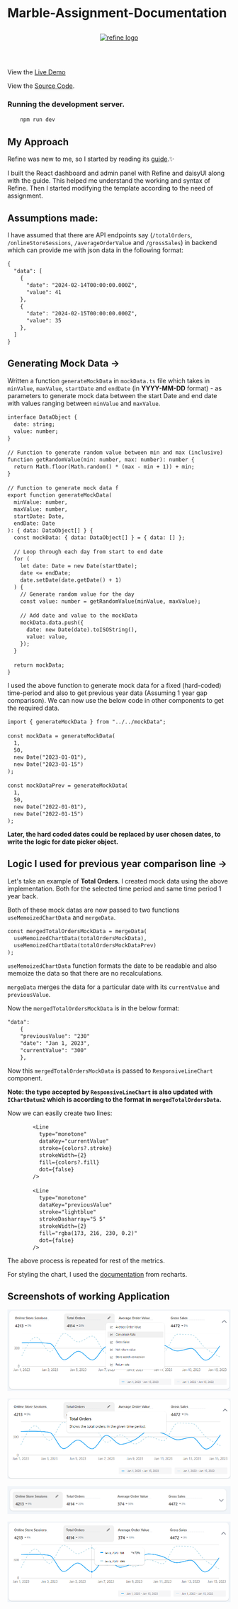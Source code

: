 # Marble-Assignment-Documentation

<div align="center" style="margin: 30px;">
    <a href="https://marble-assignment.onrender.com/">
    <img alt="refine logo" src="https://firebasestorage.googleapis.com/v0/b/e-shop-74124.appspot.com/o/dashboard.png?alt=media&token=e0aef0ae-38e0-4b0a-b040-09431c630a1d">
    </a>
</div>
<br/>

View the [Live Demo](https://marble-assignment.onrender.com/)

View the [Source Code](https://github.com/VishalMX3/Marble-Assignment/tree/main).

### Running the development server.

```bash
    npm run dev
```

## My Approach

Refine was new to me, so I started by reading its [guide](https://gomarble-dot-yamm-track.appspot.com/25g97UkIjPoQAT2pes4b8Vu2aDIGT5M26yTSAXi92q85JDGTPjQE3wTtbo_1Rtn_rssmL2XfwQdTsZRMsD7-mn8PuQsnkpEDtq5yGZcTWNzfBsLbpZMSPQwUh-vxMVENBC5mv4b9OaSB7mmffMM6T9vavv6ilhaMb3oCvHU7G2-VQXJNCZm-DFdX736go5rVDIWhTKQ8WmcsDEk2bpBWuAPkoss-ROp8p).✨

I built the React dashboard and admin panel with Refine and daisyUI along with the guide. This helped me understand the working and syntax of Refine. Then I started modifying the template according to the need of assignment.

## Assumptions made:

I have assumed that there are API endpoints say (`/totalOrders`, `/onlineStoreSessions`, `/averageOrderValue` and `/grossSales`) in backend which can provide me with json data in the following format:

```tsx
{
  "data": [
    {
      "date": "2024-02-14T00:00:00.000Z",
      "value": 41
    },
    {
      "date": "2024-02-15T00:00:00.000Z",
      "value": 35
    },
  ]
}
```

## Generating Mock Data →

Written a function `generateMockData` in `mockData.ts` file which takes in `minValue`, `maxValue`, `startDate` and `endDate` (in **YYYY-MM-DD** format) - as parameters to generate mock data between the start Date and end date with values ranging between `minValue` and `maxValue`.

```tsx
interface DataObject {
  date: string;
  value: number;
}

// Function to generate random value between min and max (inclusive)
function getRandomValue(min: number, max: number): number {
  return Math.floor(Math.random() * (max - min + 1)) + min;
}

// Function to generate mock data f
export function generateMockData(
  minValue: number,
  maxValue: number,
  startDate: Date,
  endDate: Date
): { data: DataObject[] } {
  const mockData: { data: DataObject[] } = { data: [] };

  // Loop through each day from start to end date
  for (
    let date: Date = new Date(startDate);
    date <= endDate;
    date.setDate(date.getDate() + 1)
  ) {
    // Generate random value for the day
    const value: number = getRandomValue(minValue, maxValue);

    // Add date and value to the mockData
    mockData.data.push({
      date: new Date(date).toISOString(),
      value: value,
    });
  }

  return mockData;
}
```

I used the above function to generate mock data for a fixed (hard-coded) time-period and also to get previous year data (Assuming 1 year gap comparison). We can now use the below code in other components to get the required data.

```tsx
import { generateMockData } from "../../mockData";

const mockData = generateMockData(
  1,
  50,
  new Date("2023-01-01"),
  new Date("2023-01-15")
);

const mockDataPrev = generateMockData(
  1,
  50,
  new Date("2022-01-01"),
  new Date("2022-01-15")
);
```

**Later, the hard coded dates could be replaced by user chosen dates, to write the logic for date picker object.**

## Logic I used for previous year comparison line ->

Let's take an example of **Total Orders**. I created mock data using the above implementation. Both for the selected time period and same time period 1 year back.

Both of these mock datas are now passed to two functions `useMemoizedChartData` and `mergeData`.

```tsx
const mergedTotalOrdersMockData = mergeData(
  useMemoizedChartData(totalOrdersMockData),
  useMemoizedChartData(totalOrdersMockDataPrev)
);
```

`useMemoizedChartData` function formats the date to be readable and also memoize the data so that there are no recalculations.

`mergeData` merges the data for a particular date with its `currentValue` and `previousValue`.

Now the `mergedTotalOrdersMockData` is in the below format:

```tsx
"data":
    {
    "previousValue": "230"
    "date": "Jan 1, 2023",
    "currentValue": "300"
    },
```

Now this `mergedTotalOrdersMockData` is passed to `ResponsiveLineChart` component.

**Note: the type accepted by `ResponsiveLineChart` is also updated with `IChartDatum2` which is according to the format in `mergedTotalOrdersData`.**

Now we can easily create two lines:

```tsx
        <Line
          type="monotone"
          dataKey="currentValue"
          stroke={colors?.stroke}
          strokeWidth={2}
          fill={colors?.fill}
          dot={false}
        />

        <Line
          type="monotone"
          dataKey="previousValue"
          stroke="lightblue"
          strokeDasharray="5 5"
          strokeWidth={2}
          fill="rgba(173, 216, 230, 0.2)"
          dot={false}
        />
```

The above process is repeated for rest of the metrics.

For styling the chart, I used the [documentation](https://recharts.org/en-US/api/LineChart) from recharts.

## Screenshots of working Application

![Dropdown_Menu](image-1.png)

![Overlay](image-2.png)

![Collapsed](image.png)

![Tooltip](image-3.png)
